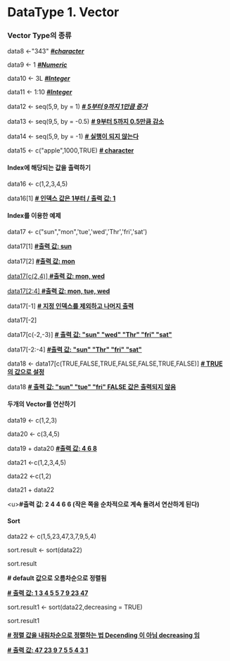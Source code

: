 # DataType 1. Vector

### Vector Type의 종류

data8 <-"343" <u>***#character***</u>

data9 <- 1 ***<u>#Numeric</u>***

data10 <- 3L **<u>*#Integer*</u>**

data11 <- 1:10 <u>***#Integer***</u>

data12 <- seq(5,9, by = 1) **<u>*# 5부터 9까지 1만큼 증가</u>***

data13 <- seq(9,5, by = -0.5) **<u># 9부터 5까지 0.5만큼 감소</u>**

data14 <- seq(5,9, by = -1) **<u># 실행이 되지 않는다</u>**

data15 <- c("apple",1000,TRUE) **<u># character</u>**

 

#### Index에 해당되는 값을 출력하기

data16 <- c(1,2,3,4,5)

data16[1] **<u># 인덱스 값은 1부터  / 출력 값: 1</u>**

 

#### Index를 이용한 예제 

data17 <- c("sun","mon",'tue','wed','Thr','fri','sat')

data17[1] **<u>#출력 값: sun</u>**

data17[2] **<u>#출력 값: mon</u>**

<u>data17[c(2,4)] **#출력 값: mon, wed**</u>

<u>data17[2:4] **#출력 값: mon, tue, wed**</u>

data17[-1] **<u># 지정 인덱스를 제외하고 나머지 출력</u>**

data17[-2]

data17[c(-2,-3)] **<u># 출력 값: "sun" "wed" "Thr" "fri" "sat"</u>**

data17[-2:-4] **<u>#출력 값: "sun" "Thr" "fri" "sat"</u>**

data18 <- data17[c(TRUE,FALSE,TRUE,FALSE,FALSE,TRUE,FALSE)] **<u># TRUE 의 값으로 설정</u>**

data18 **<u># 출력 값:  "sun" "tue" "fri" FALSE 값은 출력되지 않음</u>**

 

 

 

#### 두개의 Vector를 연산하기

data19 <- c(1,2,3)

data20 <- c(3,4,5)

data19 + data20 **<u>#출력 값: 4 6 8</u>**

 

data21 <-c(1,2,3,4,5)

data22 <-c(1,2)

data21 + data22 

\<u>**#출력 값: 2 4 4 6 6 (작은 쪽을 순차적으로 계속 돌려서 연산하게 된다)</u>**

 

#### Sort

data22 <- c(1,5,23,47,3,7,9,5,4)

sort.result <- sort(data22)

sort.result 

**\# default 값으로 오름차순으로 정렬됨**

**<u># 출력 값: 1  3  4  5  5  7  9 23 47</u>**

sort.result1 <- sort(data22,decreasing = TRUE)

sort.result1 

<u>**\# 정렬 값을 내림차순으로 정렬하는 법 Decending 이 아님 decreasing 임**</u>

<u>**\# 출력 값: 47 23  9  7  5  5  4  3  1**</u>
